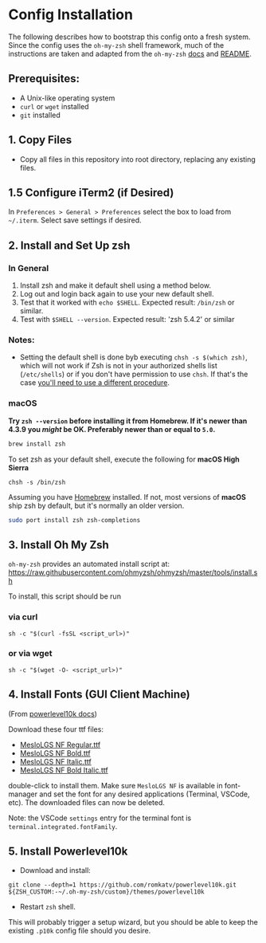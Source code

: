 # Config Installation
The following describes how to bootstrap this config onto a fresh system.
Since the config uses the `oh-my-zsh` shell framework, much of the instructions
are taken and adapted from the `oh-my-zsh` [docs](https://github.com/ohmyzsh/ohmyzsh/wiki) and [README](https://github.com/ohmyzsh/ohmyzsh/blob/master/README.md).
## Prerequisites:
- A Unix-like operating system
- `curl` or `wget` installed
- `git` installed
## 1. Copy Files
- Copy all files in this repository into root directory, replacing any existing files.

## 1.5 Configure iTerm2 (if Desired)
In `Preferences > General > Preferences` select the box to load from `~/.iterm`. Select save settings if desired.

## 2. Install and Set Up zsh
### In General
1. Install zsh and make it default shell using a method below.
2. Log out and login back again to use your new default shell.
3. Test that it worked with `echo $SHELL`. Expected result: `/bin/zsh` or similar.
4. Test with `$SHELL --version`. Expected result: 'zsh 5.4.2' or similar

### Notes:
- Setting the default shell is done byb executing
`chsh -s $(which zsh)`, which will not work if Zsh is not in your authorized shells list (`/etc/shells`)
    or if you don't have permission to use `chsh`. If that's the case [you'll need to use a different procedure](https://www.google.com/search?q=zsh+default+without+chsh).

### macOS
**Try `zsh --version` before installing it from Homebrew. If it's newer than 4.3.9
you _might_ be OK. Preferably newer than or equal to `5.0`.**

```sh
brew install zsh
```
To set zsh as your default shell, execute the following for **macOS High Sierra**
```
chsh -s /bin/zsh
```
Assuming you have [Homebrew](http://brew.sh/) installed. If not, most versions of
**macOS** ship zsh by default, but it's normally an older version.

```sh
sudo port install zsh zsh-completions
```

## 3. Install Oh My Zsh
`oh-my-zsh` provides an automated install script at:
https://raw.githubusercontent.com/ohmyzsh/ohmyzsh/master/tools/install.sh

To install, this script should be run

### via curl

```shell
sh -c "$(curl -fsSL <script_url>)"
```

### or via wget

```shell
sh -c "$(wget -O- <script_url>)"
```

## 4. Install Fonts (GUI Client Machine)
(From [powerlevel10k docs](https://github.com/romkatv/powerlevel10k/blob/master/README.md))

Download these four ttf files:

- [MesloLGS NF Regular.ttf](
    https://github.com/romkatv/powerlevel10k-media/raw/master/MesloLGS%20NF%20Regular.ttf)
- [MesloLGS NF Bold.ttf](
    https://github.com/romkatv/powerlevel10k-media/raw/master/MesloLGS%20NF%20Bold.ttf)
- [MesloLGS NF Italic.ttf](
    https://github.com/romkatv/powerlevel10k-media/raw/master/MesloLGS%20NF%20Italic.ttf)
- [MesloLGS NF Bold Italic.ttf](
    https://github.com/romkatv/powerlevel10k-media/raw/master/MesloLGS%20NF%20Bold%20Italic.ttf)

double-click to install them. Make sure `MesloLGS NF` is available in font-manager and set the font for any desired applications (Terminal, VSCode, etc). The downloaded files can now be deleted.

Note: the VSCode `settings` entry for the terminal font is `terminal.integrated.fontFamily`.

## 5. Install Powerlevel10k
- Download and install:
```
git clone --depth=1 https://github.com/romkatv/powerlevel10k.git ${ZSH_CUSTOM:-~/.oh-my-zsh/custom}/themes/powerlevel10k
```
- Restart `zsh` shell.

This will probably trigger a setup wizard, but you should be able to keep the existing `.p10k` config file should you desire.
